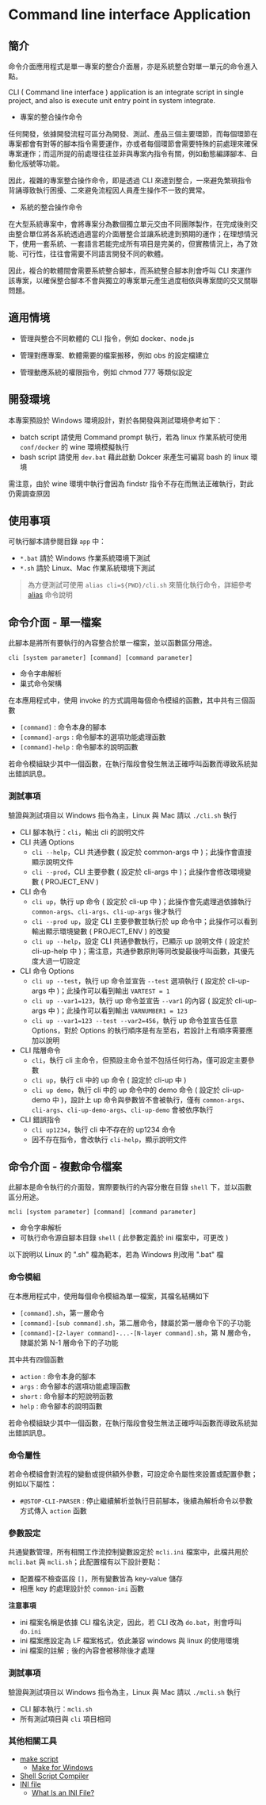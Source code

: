 # Command line interface Application

## 簡介

命令介面應用程式是單一專案的整合介面層，亦是系統整合對單一單元的命令進入點。

CLI ( Command line interface ) application is an integrate script in single project, and also is execute unit entry point in system integrate.

+ 專案的整合操作命令

任何開發，依據開發流程可區分為開發、測試、產品三個主要環節，而每個環節在專案都會有對等的腳本指令需要運作，亦或者每個環節會需要特殊的前處理來確保專案運作；而這所提的前處理往往並非與專案內指令有關，例如動態編譯腳本、自動化版號等功能。

因此，複雜的專案整合操作命令，即是透過 CLI 來達到整合，一來避免繁瑣指令背誦導致執行困擾、二來避免流程因人員產生操作不一致的異常。

+ 系統的整合操作命令

在大型系統專案中，會將專案分為數個獨立單元交由不同團隊製作，在完成後則交由整合單位將各系統透過適當的介面層整合並讓系統達到預期的運作；在理想情況下，使用一套系統、一套語言若能完成所有項目是完美的，但實務情況上，為了效能、可行性，往往會需要不同語言開發不同的軟體。

因此，複合的軟體間會需要系統整合腳本，而系統整合腳本則會呼叫 CLI 來運作該專案，以確保整合腳本不會與獨立的專案單元產生過度相依與專案間的交叉關聯問題。

## 適用情境

+ 管理與整合不同軟體的 CLI 指令，例如 docker、node.js

+ 管理對應專案、軟體需要的檔案搬移，例如 obs 的設定檔建立

+ 管理動應系統的權限指令，例如 chmod 777 等類似設定

## 開發環境

本專案預設於 Windows 環境設計，對於各開發與測試環境參考如下：

+ batch script 請使用 Command prompt 執行，若為 linux 作業系統可使用 ```conf/docker``` 的 wine 環境模擬執行
+ bash script 請使用 ```dev.bat``` 藉此啟動 Dokcer 來產生可編寫 bash 的 linux 環境

需注意，由於 wine 環境中執行會因為 findstr 指令不存在而無法正確執行，對此仍需調查原因

## 使用事項

可執行腳本請參閱目錄 ```app``` 中：

+ ```*.bat``` 請於 Windows 作業系統環境下測試
+ ```*.sh```  請於 Linux、Mac 作業系統環境下測試
> 為方便測試可使用 ```alias cli=${PWD}/cli.sh``` 來簡化執行命令，詳細參考 [alias](https://zh.wikipedia.org/zh-tw/Alias_(%E5%91%BD%E4%BB%A4)) 命令說明

## 命令介面 - 單一檔案

此腳本是將所有要執行的內容整合於單一檔案，並以函數區分用途。

```
cli [system parameter] [command] [command parameter]
```

+ 命令字串解析
+ 巢式命令架構

在本應用程式中，使用 invoke 的方式調用每個命令模組的函數，其中共有三個函數

+ ```[command]```        : 命令本身的腳本
+ ```[command]-args```   : 命令腳本的選項功能處理函數
+ ```[command]-help```   : 命令腳本的說明函數

若命令模組缺少其中一個函數，在執行階段會發生無法正確呼叫函數而導致系統拋出錯誤訊息。

### 測試事項

驗證與測試項目以 Windows 指令為主，Linux 與 Mac 請以 ```./cli.sh``` 執行

+ CLI 腳本執行：```cli```，輸出 cli 的說明文件
+ CLI 共通 Options
    - ```cli --help```，CLI 共通參數 ( 設定於 common-args 中 )；此操作會直接顯示說明文件
    - ```cli --prod```，CLI 主要參數 ( 設定於 cli-args 中 )；此操作會修改環境變數 ( PROJECT_ENV )
+ CLI 命令
    - ```cli up```，執行 up 命令 ( 設定於 cli-up 中 )；此操作會先處理過依據執行 ```common-args```、```cli-args```、```cli-up-args``` 後才執行
    - ```cli --prod up```，設定 CLI 主要參數並執行於 up 命令中；此操作可以看到輸出顯示環境變數 ( PROJECT_ENV ) 的改變
    - ```cli up --help```，設定 CLI 共通參數執行，已顯示 up 說明文件 ( 設定於 cli-up-help 中 )；需注意，共通參數原則等同改變最後呼叫函數，其優先度大過一切設定
+ CLI 命令 Options
    - ```cli up --test```，執行 up 命令並宣告 ```--test``` 選項執行 ( 設定於 cli-up-args 中 )；此操作可以看到輸出 ```VARTEST = 1```
    - ```cli up --var1=123```，執行 up 命令並宣告 ```--var1``` 的內容 ( 設定於 cli-up-args 中 )；此操作可以看到輸出 ```VARNUMBER1 = 123```
    - ```cli up --var1=123 --test --var2=456```，執行 up 命令並宣告任意 Options，對於 Options 的執行順序是有左至右，若設計上有順序需要應加以說明
+ CLI 階層命令
    - ```cli```，執行 cli 主命令，但預設主命令並不包括任何行為，僅可設定主要參數
    - ```cli up```，執行 cli 中的 up 命令 ( 設定於 cli-up 中 )
    - ```cli up demo```，執行 cli 中的 up 命令中的 demo 命令 ( 設定於 cli-up-demo 中 )，設計上 up 命令與參數皆不會被執行，僅有 ```common-args```、```cli-args```、```cli-up-demo-args```、```cli-up-demo``` 會被依序執行
+ CLI 錯誤指令
    - ```cli up1234```，執行 cli 中不存在的 up1234 命令
    - 因不存在指令，會改執行 ```cli-help```，顯示說明文件

## 命令介面 - 複數命令檔案

此腳本是命令執行的介面殼，實際要執行的內容分散在目錄 ```shell``` 下，並以函數區分用途。

```
mcli [system parameter] [command] [command parameter]
```

+ 命令字串解析
+ 可執行命令源自腳本目錄 ```shell``` ( 此參數定義於 ini 檔案中，可更改 )

以下說明以 Linux 的 ".sh" 檔為範本，若為 Windows 則改用 ".bat" 檔

### 命令模組

在本應用程式中，使用每個命令模組為單一檔案，其檔名結構如下

+ ```[command].sh```，第一層命令
+ ```[command]-[sub command].sh```，第二層命令，隸屬於第一層命令下的子功能
+ ```[command]-[2-layer command]-...-[N-layer command].sh```，第 N 層命令，隸屬於第 N-1 層命令下的子功能

其中共有四個函數

+ ```action```  : 命令本身的腳本
+ ```args```    : 命令腳本的選項功能處理函數
+ ```short```   : 命令腳本的短說明函數
+ ```help```    : 命令腳本的說明函數

若命令模組缺少其中一個函數，在執行階段會發生無法正確呼叫函數而導致系統拋出錯誤訊息。

### 命令屬性

若命令模組會對流程的變動或提供額外參數，可設定命令屬性來設置或配置參數；例如以下屬性：

+ ```#@STOP-CLI-PARSER```  : 停止繼續解析並執行目前腳本，後續為解析命令以參數方式傳入 ```action``` 函數

### 參數設定

共通變數管理，所有相關工作流控制變數設定於 ```mcli.ini``` 檔案中，此檔共用於 ```mcli.bat``` 與 ```mcli.sh```；此配置檔有以下設計要點：

+ 配置檔不檢查區段 ```[]```，所有變數皆為 key-value 儲存
+ 相應 key 的處理設計於 ```common-ini``` 函數

**注意事項**

+ ini 檔案名稱是依據 CLI 檔名決定，因此，若 CLI 改為 ```do.bat```，則會呼叫 ```do.ini```
+ ini 檔案應設定為 LF 檔案格式，依此兼容 windows 與 linux 的使用環境
+ ini 檔案的註解 ```;``` 後的內容會被移除後才處理

### 測試事項

驗證與測試項目以 Windows 指令為主，Linux 與 Mac 請以 ```./mcli.sh``` 執行

+ CLI 腳本執行：```mcli.sh```
+ 所有測試項目與 ```cli``` 項目相同

### 其他相關工具

+ [make script](https://foreachsam.github.io/book-util-make/book/content/example/make-scripts/)
   - [Make for Windows](http://gnuwin32.sourceforge.net/packages/make.htm)
+ [Shell Script Compiler](https://github.com/neurobin/shc)
+ [INI file](https://en.wikipedia.org/wiki/INI_file)
    - [What Is an INI File?](https://www.lifewire.com/how-to-open-edit-ini-files-2622755)
